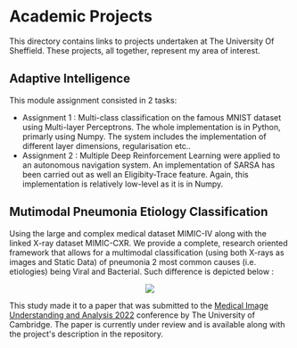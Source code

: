 # Academic Projects
This directory contains links to projects undertaken at The University Of Sheffield. These projects, all together, represent my area of interest.


## Adaptive Intelligence

This module assignment consisted in 2 tasks:
- Assignment 1 : Multi-class classification on the famous MNIST dataset using Multi-layer Perceptrons. The whole implementation is in Python, primarly using Numpy. The system includes the implementation of different layer dimensions, regularisation etc..
- Assignment 2 : Multiple Deep Reinforcement Learning were applied to an autonomous navigation system. An implementation of SARSA has been carried out as well an Eligibity-Trace feature. Again, this implementation is relatively low-level as it is in Numpy.


## Mutimodal Pneumonia Etiology Classification

Using the large and complex medical dataset MIMIC-IV along with the linked X-ray dataset MIMIC-CXR. We provide a complete, research oriented framework that allows for a multimodal classification (using both X-rays as images and Static Data) of pneumonia 2 most common causes (i.e. etiologies) being Viral and Bacterial. Such difference is depicted below :

<p align="center">
  <img src="https://www.mdpi.com/applsci/applsci-10-00559/article_deploy/html/images/applsci-10-00559-g010-550.jpg" />
</p>

This study made it to a paper that was submitted to the [Medical Image Understanding and Analysis 2022](https://www.miua2022.com) conference by The University of Cambridge. The paper is currently under review and is available along with the project's description in the repository.

